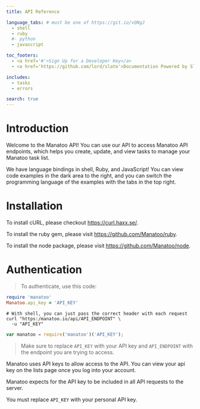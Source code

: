 ```yaml
---
title: API Reference

language_tabs: # must be one of https://git.io/vQNgJ
  - shell
  - ruby
  #- python
  - javascript

toc_footers:
  - <a href='#'>Sign Up for a Developer Key</a>
  - <a href='https://github.com/lord/slate'>Documentation Powered by Slate</a>

includes:
  - tasks
  - errors

search: true
---
```


# Introduction

Welcome to the Manatoo API! You can use our API to access Manatoo API endpoints, which helps you create, update, and view tasks to manage your Manatoo task list.

We have language bindings in shell, Ruby, and JavaScript! You can view code examples in the dark area to the right, and you can switch the programming language of the examples with the tabs in the top right.

# Installation

To install cURL, please checkout <a href="https://curl.haxx.se/" target="_blank">https://curl.haxx.se/</a>.

To install the ruby gem, please visit <a href="https://github.com/Manatoo/ruby" target="_blank">https://github.com/Manatoo/ruby</a>.

To install the node package, please visit <a href="https://github.com/Manatoo/node" target="_blank">https://github.com/Manatoo/node</a>.

# Authentication

> To authenticate, use this code:

```ruby
require 'manatoo'
Manatoo.api_key = 'API_KEY'
```

```shell
# With shell, you can just pass the correct header with each request
curl "https:/manatoo.io/api/API_ENDPOINT" \
  -u "API_KEY"
```

```javascript
var manatoo = require('manatoo')('API_KEY');
```

> Make sure to replace `API_KEY` with your API key and `API_ENDPOINT` with the endpoint you are trying to access.

Manatoo uses API keys to allow access to the API. You can view your api key on the lists page once you log into your account.

Manatoo expects for the API key to be included in all API requests to the server.

<aside class="notice">
You must replace <code>API_KEY</code> with your personal API key.
</aside>
